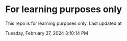 # For learning purposes only
This repo is for learning purposes only.
Last updated at

Tuesday, February 27, 2024 3:10:14 PM

